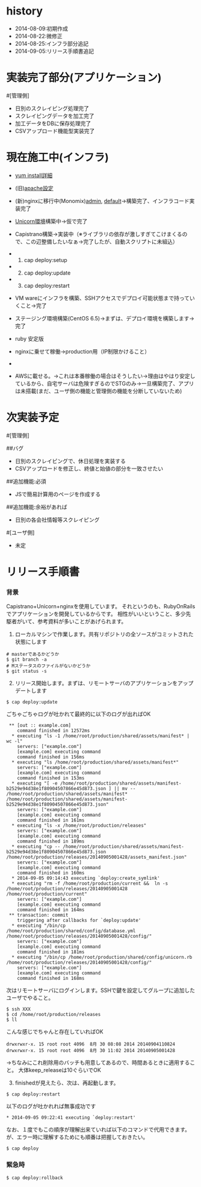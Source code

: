 
history
=====================
* 2014-08-09:初期作成
* 2014-08-22:微修正
* 2014-08-25:インフラ部分追記
* 2014-09-05:リリース手順書追記

実装完了部分(アプリケーション)
=====================
#[管理側]
* 日別のスクレイピング処理完了
* スクレイピングデータを加工完了
* 加工データをDBに保存処理完了
* CSVアップロード機能型実装完了
 
現在施工中(インフラ)
=====================
* [yum install詳細](http://qiita.com/pollseed/items/6e87c2e4e96d16717c28)
* (旧)[apache設定](https://github.com/pollseed/chef-common/tree/master/site-cookbooks/apache)
* (新)nginxに移行中(Monomix)[admin](https://github.com/pollseed/chef-common/blob/master/site-cookbooks/dstat/recipes/nginx_admin), [default](https://github.com/pollseed/chef-common/blob/master/site-cookbooks/dstat/recipes/nginx_default)→構築完了、インフラコード実装完了
* [Unicorn環境](https://github.com/pollseed/chef-common/blob/master/site-cookbooks/dstat/recipes/unicorn.rb)構築中→仮で完了
* Capistrano構築→実装中（※ライブラリの依存が激しすぎてこけまくるので、この辺整備したいなぁ→完了したが、自動スクリプトに未組込）
* 1. cap deploy:setup 
* 2. cap deploy:update
* 3. cap deploy:restart
* VM wareにインフラを構築、SSHアクセスでデプロイ可能状態まで持っていくこと→完了
* ステージング環境構築(CentOS 6.5)→まずは、デプロイ環境を構築します→完了
* ruby 安定版
* nginxに乗せて稼働→production用（IP制限かけること）
* 

* AWSに載せる。→これは本番稼働の場合はそうしたい→理由はやはり安定しているから、自宅サーバは危険すぎるのでSTGのみ→一旦構築完了、アプリは未搭載(まだ、ユーザ側の機能と管理側の機能を分断していないため)

次実装予定
=====================
#[管理側]

##バグ
* 日別のスクレイピングで、休日処理を実装する
* CSVアップロードを修正し、終値と始値の部分を一致させたい

##追加機能:必須
* JSで簡易計算用のページを作成する

##追加機能:余裕があれば
* 日別の各会社情報等スクレイピング

#[ユーザ側]
* 未定


リリース手順書
=====================
### 背景
Capistrano+Unicorn+nginxを使用しています。
それというのも、RubyOnRailsでアプリケーションを開発しているからです。
相性がいいということ、多少先駆者がいて、参考資料が多いことがあげられます。

1. ローカルマシンで作業します。共有リポジトリの全ソースがコミットされた状態にします
```
# masterであるかどうか
$ git branch -a
# Mステータスのファイルがないかどうか
$ git status -s
```
2. リリース開始します。まずは、リモートサーバのアプリケーションをアップデートします
```
$ cap deploy:update
```
ごちゃごちゃログが吐かれて最終的に以下のログが出ればOK
```
 ** [out :: example.com] 
    command finished in 12572ms
  * executing "ls -1 /home/root/production/shared/assets/manifest* | wc -l"
    servers: ["example.com"]
    [example.com] executing command
    command finished in 156ms
  * executing "ls /home/root/production/shared/assets/manifest*"
    servers: ["example.com"]
    [example.com] executing command
    command finished in 153ms
  * executing "[ -e /home/root/production/shared/assets/manifest-b2529e94d38e1f80904507866e45d873.json ] || mv -- /home/root/production/shared/assets/manifest* /home/root/production/shared/assets/manifest-b2529e94d38e1f80904507866e45d873.json"
    servers: ["example.com"]
    [example.com] executing command
    command finished in 161ms
  * executing "ls -x /home/root/production/releases"
    servers: ["example.com"]
    [example.com] executing command
    command finished in 189ms
  * executing "cp -- /home/root/production/shared/assets/manifest-b2529e94d38e1f80904507866e45d873.json /home/root/production/releases/20140905001428/assets_manifest.json"
    servers: ["example.com"]
    [example.com] executing command
    command finished in 160ms
  * 2014-09-05 09:14:43 executing `deploy:create_symlink'
  * executing "rm -f /home/root/production/current &&  ln -s /home/root/production/releases/20140905001428 /home/root/production/current"
    servers: ["example.com"]
    [example.com] executing command
    command finished in 164ms
 ** transaction: commit
    triggering after callbacks for `deploy:update'
  * executing "/bin/cp /home/root/production/shared/config/database.yml /home/root/production/releases/20140905001428/config/"
    servers: ["example.com"]
    [example.com] executing command
    command finished in 181ms
  * executing "/bin/cp /home/root/production/shared/config/unicorn.rb /home/root/production/releases/20140905001428/config/"
    servers: ["example.com"]
    [example.com] executing command
    command finished in 168ms
```
次はリモートサーバにログインします。SSHで鍵を設定してグループに追加したユーザでやること。
```
$ ssh XXX
$ cd /home/root/production/releases
$ ll
```
こんな感じでちゃんと存在していればOK
```
drwxrwxr-x. 15 root root 4096  8月 30 08:08 2014 20140904110824
drwxrwxr-x. 15 root root 4096  8月 30 11:02 2014 20140905001428
```
→ちなみにこれ削除用のバッチも用意してあるので、時間あるときに適用すること。
大体keep_releaseは10ぐらいでOK

3. finishedが見えたら、次は、再起動します。
```
$ cap deploy:restart
```
以下のログが吐かれれば無事成功です
```
* 2014-09-05 09:22:41 executing `deploy:restart'
```

なお、１度でもこの順序が理解出来ていれば以下のコマンドで代用できます。が、エラー時に理解するためにも順番は把握しておきたい。
```
$ cap deploy
```

### 緊急時
```
$ cap deploy:rollback
```
